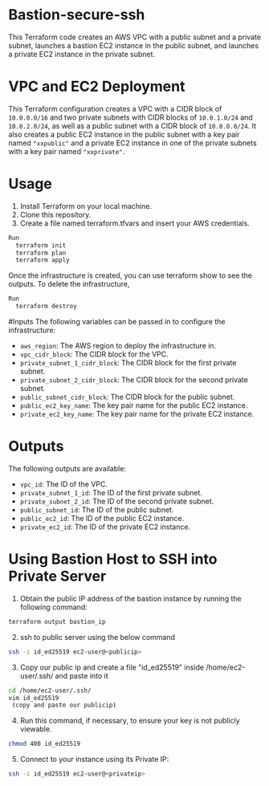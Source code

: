 # Bastion-secure-ssh
This Terraform code creates an AWS VPC with a public subnet and a private subnet, launches a bastion EC2 instance in the public subnet, and launches a private EC2 instance in the private subnet.


# VPC and EC2 Deployment
This Terraform configuration creates a VPC with a CIDR block of `10.0.0.0/16` and two private subnets with CIDR blocks of `10.0.1.0/24` and `10.0.2.0/24`, as well as a public subnet with a CIDR block of `10.0.0.0/24`. It also creates a public EC2 instance in the public subnet with a key pair named `"xxpublic"` and a private EC2 instance in one of the private subnets with a key pair named `"xxprivate"`.

# Usage
1. Install Terraform on your local machine.
2. Clone this repository.
3. Create a file named terraform.tfvars and insert your AWS credentials.
```bash
Run
  terraform init
  terraform plan
  terraform apply
```
Once the infrastructure is created, you can use terraform show to see the outputs.
To delete the infrastructure,
```bash
Run
  terraform destroy
```

#Inputs
The following variables can be passed in to configure the infrastructure:

* `aws_region`: The AWS region to deploy the infrastructure in.
* `vpc_cidr_block`: The CIDR block for the VPC.
* `private_subnet_1_cidr_block`: The CIDR block for the first private subnet.
* `private_subnet_2_cidr_block`: The CIDR block for the second private subnet.
* `public_subnet_cidr_block`: The CIDR block for the public subnet.
* `public_ec2_key_name`: The key pair name for the public EC2 instance.
* `private_ec2_key_name`: The key pair name for the private EC2 instance.

# Outputs
The following outputs are available:

* `vpc_id`: The ID of the VPC.
* `private_subnet_1_id`: The ID of the first private subnet.
* `private_subnet_2_id`: The ID of the second private subnet.
* `public_subnet_id`: The ID of the public subnet.
* `public_ec2_id`: The ID of the public EC2 instance.
* `private_ec2_id`: The ID of the private EC2 instance.


# Using Bastion Host to SSH into Private Server
1. Obtain the public IP address of the bastion instance by running the following command:
```bash
terraform output bastion_ip
```
2. ssh to public server using the below command
```bash
ssh -i id_ed25519 ec2-user@<publicip>
```
3. Copy our public ip and create a file "id_ed25519" inside /home/ec2-user/.ssh/ and paste into it
```bash
cd /home/ec2-user/.ssh/
vim id_ed25519
 (copy and paste our publicip)
 ```
4. Run this command, if necessary, to ensure your key is not publicly viewable.
```bash
chmod 400 id_ed25519
```
5. Connect to your instance using its Private IP:
```bash
ssh -i id_ed25519 ec2-user@<privateip>
```



